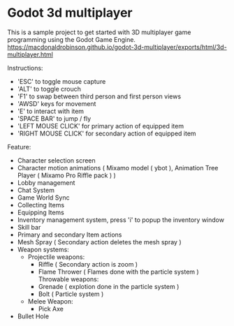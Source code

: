 # Godot 3d multiplayer

This is a sample project to get started with 3D multiplayer game programming using the Godot Game Engine. https://macdonaldrobinson.github.io/godot-3d-multiplayer/exports/html/3d-multiplayer.html

Instructions:
  - 'ESC' to toggle mouse capture
  - 'ALT' to toggle crouch
  - 'F1' to swap between third person and first person views
  - 'AWSD' keys for movement
  - 'E' to interact with item
  - 'SPACE BAR' to jump / fly  
  - 'LEFT MOUSE CLICK' for primary action of equipped item
  - 'RIGHT MOUSE CLICK' for secondary action  of equipped item
  

Feature:
  - Character selection screen
  - Character motion animations ( Mixamo model ( ybot ),  Animation Tree Player ( Mixamo Pro Riffle pack ) )
  - Lobby management
  - Chat System
  - Game World Sync  
  - Collecting Items
  - Equipping Items
  - Inventory management system, press 'i' to popup the inventory window
  - Skill bar
  - Primary and secondary Item actions  
  - Mesh Spray ( Secondary action deletes the mesh spray )
  - Weapon systems:
    - Projectile weapons:   
      - Riffle ( Secondary action is zoom )
      - Flame Thrower ( Flames done with the particle system )    
    Throwable weapons:
      - Grenade ( explotion done in the particle system )
      - Bolt ( Particle system )
    - Melee Weapon:
      - Pick Axe   
  - Bullet Hole
